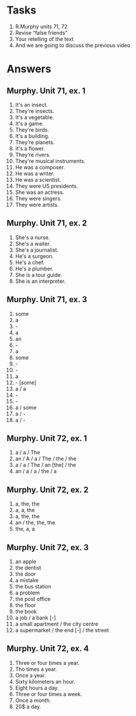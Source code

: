 # Tasks
1. R.Murphy units 71, 72
2. Revise “false friends”
3. Your retelling of the text 
4. And we are going to discuss the previous video
# Answers
## Murphy. Unit 71, ex. 1
1. It's an insect.
2. They're insects.
3. It's a vegetable.
4. It's a game.
5. They're birds.
6. It's a building.
7. They're planets.
8. It's a flower.
9. They're rivers.
10. They're musical instruments.
11. He was a composer.
12. He was a writer.
13. He was a scientist.
14. They were US presidents.
15. She was an actress.
16. They were singers.
17. They were artists.

## Murphy. Unit 71, ex. 2
1. She's a nurse.
2. She's a waiter.
3. She's a journalist.
4. He's a surgeon.
5. He's a chef.
6. He's a plumber.
7. She is a tour guide.
8. She is an interpreter.

## Murphy. Unit 71, ex. 3
1. some
2. a
3. \-
4. a
5. an
6. \-
7. a
8. some
9. \-
10. \-
11. a
12. \- [some]
13. a / a
14. \-
15. \-
16. a / some
17. a / \-
18. a / \-

## Murphy. Unit 72, ex. 1
1. a / a / The
2. an / A / a / The / the / the
3. a / a / The / an [the] / the
4. an / a / a / the / a

## Murphy. Unit 72, ex. 2
1. a, the, the
2. a, a, the
3. a, the, the
4. an / the, the, the
5. the, a, a

## Murphy. Unit 72, ex. 3
1. an apple
2. the dentist
3. the door
4. a mistake
5. the bus station
6. a problem
7. the post office
8. the floor
9. the book
10. a job / a bank [-]
11. a small apartment / the city centre
12. a supermarket / the end [-] / the street

## Murphy. Unit 72, ex. 4
1. Three or four times a year.
2. Tho times a year.
3. Once a year.
4. Sixty kilometers an hour.
5. Eight hours a day.
6. Three or four times a week.
7. Once a month.
8. 20$ a day.
